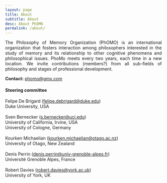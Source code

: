 ```yaml
---
layout: page
title: About
subtitle: About
desc: About PhOMO
permalink: /about/
---
```

<div align="justify">
  The Philosophy of Memory Organization (PhOMO) is an international organization that fosters interaction among philosophers interested in the study of memory and its relationship to other cognitive phenomena and philosophical issues. PhoMo meets every two years, each time in a new location. We invite contributions (members?) from all sub-fields of philosophy and stages of professional development.
</div> 

<b>Contact:</b> <a href="mailto:phomo@gmx.com">phomo@gmx.com</a>
<br />

<h4>Steering committee</h4>

<p>
Felipe De Brigard (<a href="mailto:felipe.debrigard@duke.edu">felipe.debrigard@duke.edu</a>)<br />
Duke University, USA<br />
<br />
Sven Bernecker (<a href="mailto:s.bernecker@uci.edu">s.bernecker@uci.edu</a>)<br />
University of California, Irvine, USA<br />
University of Cologne, Germany <br />
<br />
Kourken Michaelian (<a href="mailto:kourken.michaelian@otago.ac.nz">kourken.michaelian@otago.ac.nz</a>)<br />
University of Otago, New Zealand <br />
<br />
Denis Perrin (<a href="mailto:denis.perrin@univ-grenoble-alpes.fr">denis.perrin@univ-grenoble-alpes.fr</a>)<br />
Université Grenoble Alpes, France <br />
<br />
Robert Davies (<a href="mailto:robert.davies@york.ac.uk">robert.davies@york.ac.uk</a>)<br />
University of York, UK
</p>
